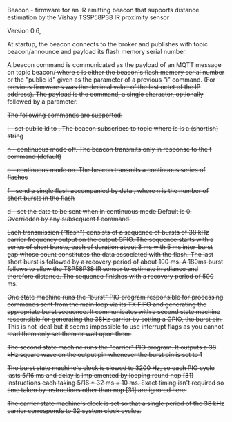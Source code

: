 Beacon - firmware for an IR emitting beacon that supports distance estimation by the Vishay TSSP58P38 IR proximity sensor

Version 0.6, 
 
 At startup, the beacon connects to the broker and publishes with topic beacon/announce and payload its flash memory serial number.

 A beacon command is communicated as the payload of an MQTT message on topic beacon/<s> where s is either the beacon's flash
 memory serial number or the "public id" given as the parameter of a previous "i" command.
 (For previous firmware s was the decimal value of the last octet of the IP address).
 The payload is the command, a single character, optionally followed by a parameter.
 
 The following commands are supported:

 i<id> - set public id to <id>. The beacon subscribes to topic <id> where is is a (shortish) string

 n - continuous mode off.  The beacon transmits only in response to the f command (default)

 c - continuous mode on. The beacon transmits a continuous series of flashes

 f<n> - send a single flash accompanied by data <n>, where n is the number of short bursts in the flash

 d<n> - set the data to be sent when in continuous mode  Default is 0. Overridden by any subsequent f
 command.

Each transmission ("flash") consists of a sequence of bursts of 38 kHz carrier frequency output on the output GPIO. The sequence starts with a series of short bursts, each of duration about 3 ms with 5 ms inter-burst gap whose count constitutes the data associated with the flash. The last short burst is followed by a recovery period of about 100 ms. A 180ms burst follows to allow the TSP58P38 IR sensor to estimate irradiance and therefore distance. The sequence finishes with a recovery period of 500 ms.
  
One state machine runs the "burst" PIO program responsible for processing commands sent from the main loop via its TX FIFO and generating the appropriate burst sequence. It communicates with a second state machine responsible for generating the 38Hz carrier by setting a GPIO, the burst pin. This is not ideal but it seems impossible to use interrupt flags as you cannot read them only set them or wait upon them. 
  
The second state machine runs the "carrier" PIO program. It outputs a 38 kHz square wave on the output pin whenever the burst pin is set to 1
   
The burst state machine's clock is slowed to 3200 Hz, so each PIO cycle lasts 5/16 ms and delay is implemented by looping round
nop [31] instructions each taking 5/16 * 32 ms = 10 ms. Exact timing isn't required so time taken by instructions other
than nop [31] are ignored here.
  
The carrier state machine's clock is set so that a single period of the 38 kHz carrier corresponds to 32 system clock cycles.
 